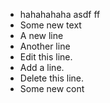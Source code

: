 - hahahahaha asdf ff
- Some new text
- A new line
- Another line
- Edit this line.
- Add a line. 
- Delete this line. 
- Some new cont